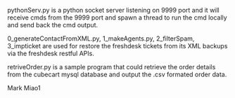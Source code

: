 pythonServ.py is a python socket server listening on 9999 port and it will receive cmds from the 9999 port and spawn a thread to run the cmd locally and send back the cmd output.

0_generateContactFromXML.py, 1_makeAgents.py, 2_filterSpam, 3_impticket are used for restore the freshdesk tickets from its XML backups via the freshdesk restful APIs.

retriveOrder.py is a sample program that could retrieve the order details from the cubecart mysql database and output the .csv formated order data.

Mark Miao1

